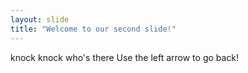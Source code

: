 ```yaml
---
layout: slide
title: "Welcome to our second slide!"
---
```

knock knock who's there
Use the left arrow to go back!
